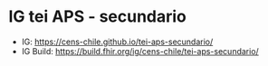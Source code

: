 # IG tei APS - secundario

* IG: https://cens-chile.github.io/tei-aps-secundario/
* IG Build: https://build.fhir.org/ig/cens-chile/tei-aps-secundario/
